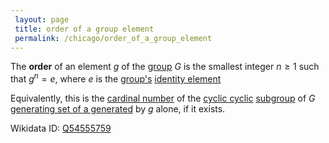 ```yaml
---
 layout: page
 title: order of a group element
 permalink: /chicago/order_of_a_group_element
---
```

The **order** of an element $g$ of the [group](https://defsmath.github.io/DefsMath/group) $G$ is the smallest integer $n \geq 1$ such that $g^n = e$, where $e$ is the [group's](https://defsmath.github.io/DefsMath/group) [identity element](https://defsmath.github.io/DefsMath/identity_element)

Equivalently, this is the [cardinal number](https://defsmath.github.io/DefsMath/cardinal_number) of the [cyclic cyclic](https://defsmath.github.io/DefsMath/cyclic_######cyclic) [subgroup](https://defsmath.github.io/DefsMath/subgroup) of $G$ [generating set of a generated](https://defsmath.github.io/DefsMath/generating_set_of_a_######generated) by $g$ alone, if it exists.

Wikidata ID: [Q54555759](https://www.wikidata.org/wiki/Q54555759)
